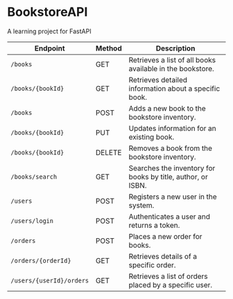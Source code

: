 # BookstoreAPI
A learning project for FastAPI

| Endpoint                | Method | Description                                              |
|-------------------------|--------|----------------------------------------------------------|
| `/books`                | GET    | Retrieves a list of all books available in the bookstore.|
| `/books/{bookId}`       | GET    | Retrieves detailed information about a specific book.    |
| `/books`                | POST   | Adds a new book to the bookstore inventory.              |
| `/books/{bookId}`       | PUT    | Updates information for an existing book.                |
| `/books/{bookId}`       | DELETE | Removes a book from the bookstore inventory.             |
| `/books/search`         | GET    | Searches the inventory for books by title, author, or ISBN.|
| `/users`                | POST   | Registers a new user in the system.                      |
| `/users/login`          | POST   | Authenticates a user and returns a token.                |
| `/orders`               | POST   | Places a new order for books.                            |
| `/orders/{orderId}`     | GET    | Retrieves details of a specific order.                   |
| `/users/{userId}/orders`| GET    | Retrieves a list of orders placed by a specific user.    |
